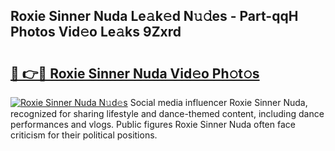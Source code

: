 ## Roxie Sinner Nuda Le𝚊k𝚎d N𝚞𝚍es - Part-qqH Photos Vid𝚎o Le𝚊ks 9Zxrd

# <h2><a href="http://fbbtz0.evod.top/?m=Roxie+Sinner+Nuda">🔗 👉🔴 Roxie Sinner Nuda Vid𝚎o Ph𝚘t𝚘s</a></h2>

[![Roxie Sinner Nuda N𝚞d𝚎s](https://i.imgur.com/8V9OHl7.gif)](http://fbbtz0.evod.top/?m=Roxie+Sinner+Nuda)
Social media influencer Roxie Sinner Nuda, recognized for sharing lifestyle and dance-themed content, including dance performances and vlogs. Public figures Roxie Sinner Nuda often face criticism for their political positions. 
